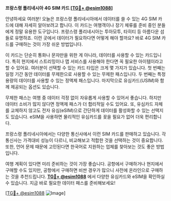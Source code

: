**프랑스령 폴리네시아 4G SIM 카드 [[TG💪+ @esim1088](https://t.me/s/esim1088)]**

안녕하세요 여러분! 오늘은 프랑스령 폴리네시아에서 데이터를 쓸 수 있는 4G SIM 카드에 대해 자세히 알아보려고 합니다. 이 카드는 여행객이나 장기 체류를 준비 중인 분들에게 정말 유용한 도구입니다. 프랑스령 폴리네시아는 투아모투, 타히티 등 아름다운 섬들로 유명하죠. 이런 곳에서 데이터가 필요하다면 어떻게 해야 할까요? 바로 4G SIM 카드를 구매하는 것이 가장 쉬운 방법입니다.

이 카드는 단순히 통화나 문자만을 위한 게 아니라, 데이터를 사용할 수 있는 카드입니다. 특히 현지에서 스트리밍이나 맵 서비스를 사용해야 한다면 꼭 필요한 아이템이라고 할 수 있어요. 여러분이 선택할 수 있는 카드 타입은 크게 몇 가지가 있습니다. 첫 번째는 일정 기간 동안 데이터를 무제한으로 사용할 수 있는 무제한 패스입니다. 두 번째는 특정 용량의 데이터를 사용할 수 있는 정액제 패스입니다. 마지막으로 유심카드(USIM)와 함께 제공되는 옵션도 있습니다.

무제한 패스는 여행 중 데이터 걱정 없이 자유롭게 사용할 수 있어서 좋습니다. 하지만 데이터 소비가 많지 않다면 정액제 패스가 더 합리적일 수도 있어요. 또, 유심카드 자체를 교체하지 않고도 전자 유심(eSIM)으로 간단하게 데이터를 활성화할 수 있는 선택지도 있습니다. eSIM을 사용하면 물리적인 유심카드를 꽂을 필요가 없어 더욱 편리합니다.

프랑스령 폴리네시아에서는 다양한 통신사에서 이런 SIM 카드를 판매하고 있습니다. 각 통신사는 가격대비 성능이 다르니, 비교해보고 적합한 것을 선택하는 것이 중요합니다. 또한, 언어 문제 때문에 고민된다면 한국어로 지원하는 업체를 찾아보는 것도 좋은 방법입니다.

여행 계획이 있다면 미리 준비하는 것이 가장 좋습니다. 공항에서 구매하거나 현지에서 구매할 수도 있지만, 공항에서 구매하면 비싼 경우가 많으니 사전에 온라인으로 구매하는 것을 추천드립니다. **[TG💪+ @esim1088](https://t.me/s/esim1088)** 에서 다양한 유심카드와 eSIM을 확인하실 수 있습니다. 지금 바로 필요한 데이터 패스를 준비해보세요!

[[TG💪+ @esim1088](https://t.me/s/esim1088) ![Image](https://i.postimg.cc/Y0z9fWf4/image.png)]